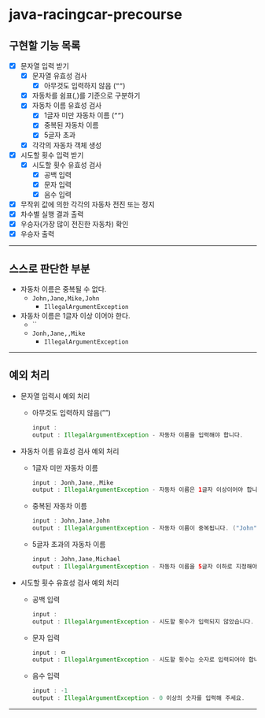 # java-racingcar-precourse

## 구현할 기능 목록

- [x]  문자열 입력 받기
    - [x]  문자열 유효성 검사
        - [x]  아무것도 입력하지 않음 (`””`)
    - [x]  자동차를 쉼표(,)를 기준으로 구분하기
    - [x]  자동차 이름 유효성 검사
        - [x]  1글자 미만 자동차 이름 (`””`)
        - [x]  중복된 자동차 이름
        - [x]  5글자 초과
    - [x]  각각의 자동차 객체 생성
- [x]  시도할 횟수 입력 받기
    - [x]  시도할 횟수 유효성 검사
        - [x]  공백 입력
        - [x]  문자 입력
        - [x]  음수 입력
- [x]  무작위 값에 의한 각각의 자동차 전진 또는 정지
- [x]  차수별 실행 결과 출력
- [x]  우승자(가장 많이 전진한 자동차) 확인
- [x]  우승자 출력

---

## 스스로 판단한 부분

- 자동차 이름은 중복될 수 없다.
    - `John,Jane,Mike,John`
        - `IllegalArgumentException`
- 자동차 이름은 1글자 이상 이어야 한다.
    - ``
    - `Jonh,Jane,,Mike`
        - `IllegalArgumentException`

---

## 예외 처리

- 문자열 입력시 예외 처리
    - 아무것도 입력하지 않음(””)

        ```java
        input : 
        output : IllegalArgumentException - 자동차 이름을 입력해야 합니다.
        ```

- 자동차 이름 유효성 검사 예외 처리
    - 1글자 미만 자동차 이름

        ```java
        input : Jonh,Jane,,Mike
        output : IllegalArgumentException - 자동차 이름은 1글자 이상이어야 합니다.
        ```

    - 중복된 자동차 이름

        ```java
        input : John,Jane,John
        output : IllegalArgumentException - 자동차 이름이 중복됩니다. ("John"이(가) 중복됨)
        ```

    - 5글자 초과의 자동차 이름

        ```java
        input : John,Jane,Michael
        output : IllegalArgumentException - 자동차 이름을 5글자 이하로 지정해야 합니다.("Michael"이(가) 5글자 초과)
        ```

- 시도할 횟수 유효성 검사 예외 처리
    - 공백 입력

        ```java
        input : 
        output : IllegalArgumentException - 시도할 횟수가 입력되지 않았습니다.
        ```
      
    - 문자 입력

        ```java
        input : ㅁ
        output : IllegalArgumentException - 시도할 횟수는 숫자로 입력되어야 합니다.
        ```

    - 음수 입력

        ```java
        input : -1
        output : IllegalArgumentException - 0 이상의 숫자를 입력해 주세요.
        ```
---